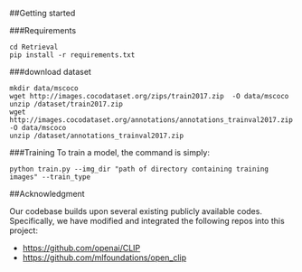 ##Getting started

###Requirements

```
cd Retrieval
pip install -r requirements.txt
```

###download dataset

```
mkdir data/mscoco
wget http://images.cocodataset.org/zips/train2017.zip  -O data/mscoco
unzip /dataset/train2017.zip
wget http://images.cocodataset.org/annotations/annotations_trainval2017.zip -O data/mscoco
unzip /dataset/annotations_trainval2017.zip
```

###Training
To train a model, the command is simply:

```
python train.py --img_dir "path of directory containing training images" --train_type 
```

##Acknowledgment

Our codebase builds upon several existing publicly available codes. Specifically, we have modified and integrated the following repos into this project:

* https://github.com/openai/CLIP
* https://github.com/mlfoundations/open_clip
